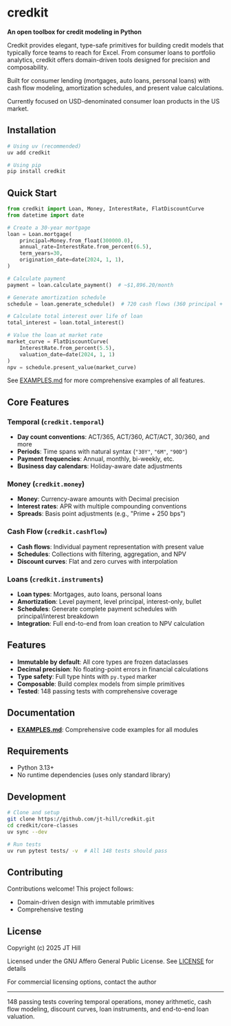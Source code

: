# credkit

**An open toolbox for credit modeling in Python**

Credkit provides elegant, type-safe primitives for building credit models that typically force teams to reach for Excel. From consumer loans to portfolio analytics, credkit offers domain-driven tools designed for precision and composability.

Built for consumer lending (mortgages, auto loans, personal loans) with cash flow modeling, amortization schedules, and present value calculations.

Currently focused on USD-denominated consumer loan products in the US market.

## Installation

```bash
# Using uv (recommended)
uv add credkit

# Using pip
pip install credkit
```

## Quick Start

```python
from credkit import Loan, Money, InterestRate, FlatDiscountCurve
from datetime import date

# Create a 30-year mortgage
loan = Loan.mortgage(
    principal=Money.from_float(300000.0),
    annual_rate=InterestRate.from_percent(6.5),
    term_years=30,
    origination_date=date(2024, 1, 1),
)

# Calculate payment
payment = loan.calculate_payment()  # ~$1,896.20/month

# Generate amortization schedule
schedule = loan.generate_schedule()  # 720 cash flows (360 principal + 360 interest)

# Calculate total interest over life of loan
total_interest = loan.total_interest()

# Value the loan at market rate
market_curve = FlatDiscountCurve(
    InterestRate.from_percent(5.5),
    valuation_date=date(2024, 1, 1)
)
npv = schedule.present_value(market_curve)
```

See [EXAMPLES.md](EXAMPLES.md) for more comprehensive examples of all features.

## Core Features

### Temporal (`credkit.temporal`)

- **Day count conventions**: ACT/365, ACT/360, ACT/ACT, 30/360, and more
- **Periods**: Time spans with natural syntax (`"30Y"`, `"6M"`, `"90D"`)
- **Payment frequencies**: Annual, monthly, bi-weekly, etc.
- **Business day calendars**: Holiday-aware date adjustments

### Money (`credkit.money`)

- **Money**: Currency-aware amounts with Decimal precision
- **Interest rates**: APR with multiple compounding conventions
- **Spreads**: Basis point adjustments (e.g., "Prime + 250 bps")

### Cash Flow (`credkit.cashflow`)

- **Cash flows**: Individual payment representation with present value
- **Schedules**: Collections with filtering, aggregation, and NPV
- **Discount curves**: Flat and zero curves with interpolation

### Loans (`credkit.instruments`)

- **Loan types**: Mortgages, auto loans, personal loans
- **Amortization**: Level payment, level principal, interest-only, bullet
- **Schedules**: Generate complete payment schedules with principal/interest breakdown
- **Integration**: Full end-to-end from loan creation to NPV calculation

## Features

- **Immutable by default**: All core types are frozen dataclasses
- **Decimal precision**: No floating-point errors in financial calculations
- **Type safety**: Full type hints with `py.typed` marker
- **Composable**: Build complex models from simple primitives
- **Tested**: 148 passing tests with comprehensive coverage

## Documentation

- **[EXAMPLES.md](EXAMPLES.md)**: Comprehensive code examples for all modules

## Requirements

- Python 3.13+
- No runtime dependencies (uses only standard library)

## Development

```bash
# Clone and setup
git clone https://github.com/jt-hill/credkit.git
cd credkit/core-classes
uv sync --dev

# Run tests
uv run pytest tests/ -v  # All 148 tests should pass
```

## Contributing

Contributions welcome! This project follows:

- Domain-driven design with immutable primitives
- Comprehensive testing

## License

Copyright (c) 2025 JT Hill

Licensed under the GNU Affero General Public License.
See [LICENSE](LICENSE) for details

For commercial licensing options, contact the author

---

148 passing tests covering temporal operations, money arithmetic, cash flow modeling, discount curves, loan instruments, and end-to-end loan valuation.
